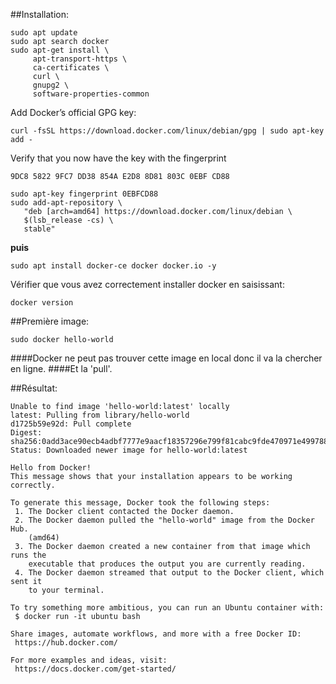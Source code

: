 ##Installation:

```
sudo apt update
sudo apt search docker
sudo apt-get install \
     apt-transport-https \
     ca-certificates \
     curl \
     gnupg2 \
     software-properties-common
```

Add Docker’s official GPG key:

```
curl -fsSL https://download.docker.com/linux/debian/gpg | sudo apt-key add -

```
Verify that you now have the key with the fingerprint

```
9DC8 5822 9FC7 DD38 854A E2D8 8D81 803C 0EBF CD88

sudo apt-key fingerprint 0EBFCD88
sudo add-apt-repository \
   "deb [arch=amd64] https://download.docker.com/linux/debian \
   $(lsb_release -cs) \
   stable"
 ```

**puis**


 ```
sudo apt install docker-ce docker docker.io -y
 ```

 Vérifier que vous avez correctement installer docker en saisissant:

 ```
docker version

```

##Première image:

```
sudo docker hello-world
```

####Docker ne peut pas trouver cette image en local donc il va la chercher en ligne.
####Et la 'pull'.

##Résultat:

```
Unable to find image 'hello-world:latest' locally
latest: Pulling from library/hello-world
d1725b59e92d: Pull complete
Digest: sha256:0add3ace90ecb4adbf7777e9aacf18357296e799f81cabc9fde470971e499788
Status: Downloaded newer image for hello-world:latest

Hello from Docker!
This message shows that your installation appears to be working correctly.

To generate this message, Docker took the following steps:
 1. The Docker client contacted the Docker daemon.
 2. The Docker daemon pulled the "hello-world" image from the Docker Hub.
    (amd64)
 3. The Docker daemon created a new container from that image which runs the
    executable that produces the output you are currently reading.
 4. The Docker daemon streamed that output to the Docker client, which sent it
    to your terminal.

To try something more ambitious, you can run an Ubuntu container with:
 $ docker run -it ubuntu bash

Share images, automate workflows, and more with a free Docker ID:
 https://hub.docker.com/

For more examples and ideas, visit:
 https://docs.docker.com/get-started/
```
